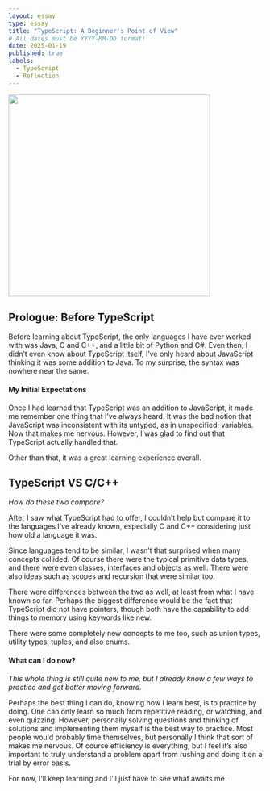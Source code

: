 ```yaml
---
layout: essay
type: essay
title: "TypeScript: A Beginner's Point of View"
# All dates must be YYYY-MM-DD format!
date: 2025-01-19
published: true
labels:
  - TypeScript
  - Reflection
---
```


<img width="400px" class="rounded float-end pe-4" src="../img/">

## Prologue: Before TypeScript

Before learning about TypeScript, the only languages I have ever worked with was Java, C and C++, and a little bit of Python and C#. Even then, I didn’t even know about TypeScript itself, I’ve only heard about JavaScript thinking it was some addition to Java. To my surprise, the syntax was nowhere near the same. 

#### My Initial Expectations

Once I had learned that TypeScript was an addition to JavaScript, it made me remember one thing that I’ve always heard. It was the bad notion that JavaScript was inconsistent with its untyped, as in unspecified, variables. Now that makes me nervous. However, I was glad to find out that TypeScript actually handled that. 

Other than that, it was a great learning experience overall.

## TypeScript VS C/C++
*How do these two compare?*

After I saw what TypeScript had to offer, I couldn’t help but compare it to the languages I’ve already known, especially C and C++ considering just how old a language it was.

Since languages tend to be similar, I wasn’t that surprised when many concepts collided. Of course there were the typical primitive data types, and there were even classes, interfaces and objects as well. There were also ideas such as scopes and recursion that were similar too.

There were differences between the two as well, at least from what I have known so far. Perhaps the biggest difference would be the fact that TypeScript did not have pointers, though both have the capability to add things to memory using keywords like new. 

There were some completely new concepts to me too, such as union types, utility types, tuples, and also enums. 

#### What can I do now?
*This whole thing is still quite new to me, but I already know a few ways to practice and get better moving forward.*

Perhaps the best thing I can do, knowing how I learn best, is to practice by doing. One can only learn so much from repetitive reading, or watching, and even quizzing. However, personally solving questions and thinking of solutions and implementing them myself is the best way to practice. Most people would probably time themselves, but personally I think that sort of makes me nervous. Of course efficiency is everything, but I feel it’s also important to truly understand a problem apart from rushing and doing it on a trial by error basis. 

For now, I’ll keep learning and I’ll just have to see what awaits me. 


